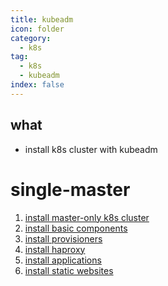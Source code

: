 ```yaml
---
title: kubeadm
icon: folder
category:
  - k8s
tag:
  - k8s
  - kubeadm
index: false
---
```


## what
* install k8s cluster with kubeadm

<AutoCatalog />

# single-master

1. [install master-only k8s cluster](one.master.installation.md)
2. [install basic components](basic-components.installation.md)
3. [install provisioners](provisioners.installation.md)
4. [install haproxy](haproxy.installation.md)
5. [install applications](applications.installation.md)
6. [install static websites](static-websites.installation.md)
